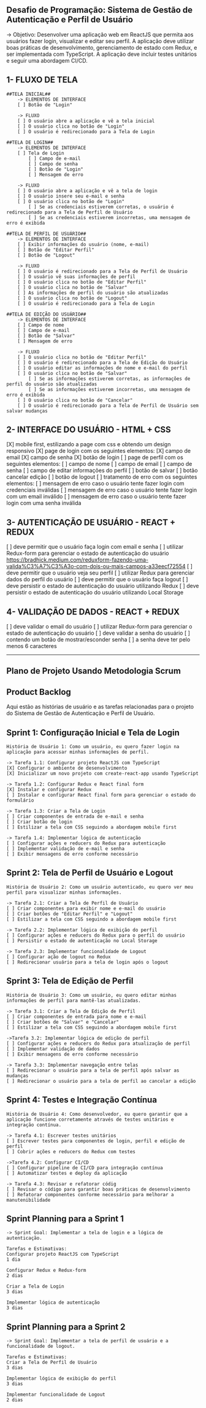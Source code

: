 ## Desafio de Programação: Sistema de Gestão de Autenticação e Perfil de Usuário
-> Objetivo:
Desenvolver uma aplicação web em ReactJS que permita aos usuários fazer login, visualizar e editar seu perfil. A aplicação deve utilizar boas práticas de desenvolvimento, gerenciamento de estado com Redux, e ser implementada com TypeScript. A aplicação deve incluir testes unitários e seguir uma abordagem CI/CD.

## 1- FLUXO DE TELA
    ##TELA INICIAL##
        -> ELEMENTOS DE INTERFACE
        [ ] Botão de "Login"

        -> FLUXO
        [ ] O usuário abre a aplicação e vê a tela inicial
        [ ] O usuário clica no botão de "Login"
        [ ] O usuário é redirecionado para a Tela de Login

    ##TELA DE LOGIN##
        -> ELEMENTOS DE INTERFACE
        [ ] Tela de Login
            [ ] Campo de e-mail
            [ ] Campo de senha
            [ ] Botão de "Login"
            [ ] Mensagem de erro

        -> FLUXO
        [ ] O usuário abre a aplicação e vê a tela de login
        [ ] O usuário insere seu e-mail e senha
        [ ] O usuário clica no botão de "Login"
            [ ] Se as credenciais estiverem corretas, o usuário é redirecionado para a Tela de Perfil de Usuário
            [ ] Se as credenciais estiverem incorretas, uma mensagem de erro é exibida

    ##TELA DE PERFIL DE USUÁRIO##
        -> ELEMENTOS DE INTERFACE
        [ ] Exibir informações do usuário (nome, e-mail)
        [ ] Botão de "Editar Perfil"
        [ ] Botão de "Logout"

        -> FLUXO
        [ ] O usuário é redirecionado para a Tela de Perfil de Usuário
        [ ] O usuário vê suas informações de perfil
        [ ] O usuário clica no botão de "Editar Perfil"
        [ ] O usuário clica no botão de "Salvar"
        [ ] As informações de perfil do usuário são atualizadas
        [ ] O usuário clica no botão de "Logout"
        [ ] O usuário é redirecionado para a Tela de Login
    
    ##TELA DE EDIÇÃO DO USUÁRIO##
        -> ELEMENTOS DE INTERFACE
        [ ] Campo de nome
        [ ] Campo de e-mail
        [ ] Botão de "Salvar"
        [ ] Mensagem de erro

        -> FLUXO
        [ ] O usuário clica no botão de "Editar Perfil"
        [ ] O usuário é redirecionado para a Tela de Edição do Usuário
        [ ] O usuário editar as informações de nome e e-mail do perfil
        [ ] O usuário clica no botão de "Salvar"
            [ ] Se as informações estiverem corretas, as informações de perfil do usuário são atualizadas
            [ ] Se as informações estiverem incorretas, uma mensagem de erro é exibida
        [ ] O usuário clica no botão de "Cancelar"
        [ ] O usuário é redirecionado para a Tela de Perfil de Usuário sem salvar mudanças    

## 2- INTERFACE DO USUÁRIO - HTML + CSS
[X] mobile first, estilizando a page com css e obtendo um design responsivo
[X] page de login com os seguintes elementos:
    [X] campo de email
    [X] campo de senha
    [X] botão de login
[ ] page de perfil com os seguintes elementos:
    [ ] campo de nome
    [ ] campo de email 
    [ ] campo de senha 
    [ ] campo de editar informações do perfil
    [ ] botão de salvar
    [ ] botão cancelar edição
    [ ] botão de logout
[ ] tratamento de erro com os seguintes elementos:
    [ ] mensagem de erro caso o usuário tente fazer login com credenciais inválidas
    [ ] mensagem de erro caso o usuário tente fazer login com um email inválido
    [ ] mensagem de erro caso o usuário tente fazer login com uma senha inválida

## 3- AUTENTICAÇÃO DE USUÁRIO - REACT + REDUX
[ ] deve permitir que o usuário faça login com email e senha
    [ ] utilizar Redux-form para gerenciar o estado de autenticação do usuário
    https://bradhick.medium.com/reduxform-fazendo-uma-valida%C3%A7%C3%A3o-com-dois-ou-mais-campos-a33eecf72554
[ ] deve permitir que o usuário veja seu perfil
    [ ] utilizar Redux para gerenciar dados do perfil do usuário
[ ] deve permitir que o usuário faça logout
[ ] deve persistir o estado de autenticação do usuário utilizando Redux
[ ] deve persistir o estado de autenticação do usuário utilizando Local Storage

## 4- VALIDAÇÃO DE DADOS - REACT + REDUX
[ ] deve validar o email do usuário
    [ ] utilizar Redux-form para gerenciar o estado de autenticação do usuário
[ ] deve validar a senha do usuário
    [ ] contendo um botão de mostrar/esconder senha
    [ ] a senha deve ter pelo menos 6 caracteres

---------------------------------------------------------------------------------

## Plano de Projeto Usando Metodologia Scrum
## Product Backlog
Aqui estão as histórias de usuário e as tarefas relacionadas para o projeto do Sistema de Gestão de Autenticação e Perfil de Usuário.

## Sprint 1: Configuração Inicial e Tela de Login

    História de Usuário 1: Como um usuário, eu quero fazer login na aplicação para acessar minhas informações de perfil.

    -> Tarefa 1.1: Configurar projeto ReactJS com TypeScript
    [X] Configurar o ambiente de desenvolvimento
    [X] Inicializar um novo projeto com create-react-app usando TypeScript
    
    -> Tarefa 1.2: Configurar Redux e React final form
    [X] Instalar e configurar Redux
    [ ] Instalar e configurar React final form para gerenciar o estado do formulário
    
    -> Tarefa 1.3: Criar a Tela de Login
    [ ] Criar componentes de entrada de e-mail e senha
    [ ] Criar botão de login
    [ ] Estilizar a tela com CSS seguindo a abordagem mobile first
    
    -> Tarefa 1.4: Implementar lógica de autenticação
    [ ] Configurar ações e reducers do Redux para autenticação
    [ ] Implementar validação de e-mail e senha
    [ ] Exibir mensagens de erro conforme necessário

## Sprint 2: Tela de Perfil de Usuário e Logout
    História de Usuário 2: Como um usuário autenticado, eu quero ver meu perfil para visualizar minhas informações.

    -> Tarefa 2.1: Criar a Tela de Perfil de Usuário
    [ ] Criar componentes para exibir nome e e-mail do usuário
    [ ] Criar botões de "Editar Perfil" e "Logout"
    [ ] Estilizar a tela com CSS seguindo a abordagem mobile first
    
    -> Tarefa 2.2: Implementar lógica de exibição do perfil
    [ ] Configurar ações e reducers do Redux para o perfil do usuário
    [ ] Persistir o estado de autenticação no Local Storage
    
    -> Tarefa 2.3: Implementar funcionalidade de Logout
    [ ] Configurar ação de logout no Redux
    [ ] Redirecionar usuário para a tela de login após o logout

## Sprint 3: Tela de Edição de Perfil
    História de Usuário 3: Como um usuário, eu quero editar minhas informações de perfil para mantê-las atualizadas.

    -> Tarefa 3.1: Criar a Tela de Edição de Perfil
    [ ] Criar componentes de entrada para nome e e-mail
    [ ] Criar botões de "Salvar" e "Cancelar"
    [ ] Estilizar a tela com CSS seguindo a abordagem mobile first
    
    ->Tarefa 3.2: Implementar lógica de edição de perfil
    [ ] Configurar ações e reducers do Redux para atualização de perfil
    [ ] Implementar validação de dados
    [ ] Exibir mensagens de erro conforme necessário
    
    -> Tarefa 3.3: Implementar navegação entre telas
    [ ] Redirecionar o usuário para a tela de perfil após salvar as mudanças
    [ ] Redirecionar o usuário para a tela de perfil ao cancelar a edição

## Sprint 4: Testes e Integração Contínua
    História de Usuário 4: Como desenvolvedor, eu quero garantir que a aplicação funcione corretamente através de testes unitários e integração contínua.

    -> Tarefa 4.1: Escrever testes unitários
    [ ] Escrever testes para componentes de login, perfil e edição de perfil
    [ ] Cobrir ações e reducers do Redux com testes
    
    ->Tarefa 4.2: Configurar CI/CD
    [ ] Configurar pipeline de CI/CD para integração contínua
    [ ] Automatizar testes e deploy da aplicação
    
    -> Tarefa 4.3: Revisar e refatorar códig
    [ ] Revisar o código para garantir boas práticas de desenvolvimento
    [ ] Refatorar componentes conforme necessário para melhorar a manutenibilidade

## Sprint Planning para a Sprint 1
    -> Sprint Goal: Implementar a tela de login e a lógica de autenticação.
    
    Tarefas e Estimativas:
    Configurar projeto ReactJS com TypeScript
    1 dia

    Configurar Redux e Redux-form
    2 dias

    Criar a Tela de Login
    3 dias

    Implementar lógica de autenticação
    3 dias

## Sprint Planning para a Sprint 2
    -> Sprint Goal: Implementar a tela de perfil de usuário e a funcionalidade de logout.

    Tarefas e Estimativas:
    Criar a Tela de Perfil de Usuário
    3 dias

    Implementar lógica de exibição do perfil
    3 dias

    Implementar funcionalidade de Logout
    2 dias
